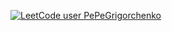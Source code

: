 [![LeetCode user PePeGrigorchenko](https://img.shields.io/badge/dynamic/json?style=for-the-badge&labelColor=black&color=%23ffa116&label=Solved&query=solvedOverTotal&url=https%3A%2F%2Fleetcode-badge.vercel.app%2Fapi%2Fusers%2FPePeGrigorchenko&logo=leetcode&logoColor=yellow)](https://leetcode.com/PePeGrigorchenko/)
